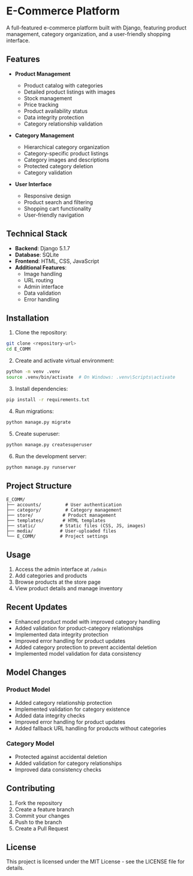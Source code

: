 # E-Commerce Platform

A full-featured e-commerce platform built with Django, featuring product management, category organization, and a user-friendly shopping interface.

## Features

- **Product Management**
  - Product catalog with categories
  - Detailed product listings with images
  - Stock management
  - Price tracking
  - Product availability status
  - Data integrity protection
  - Category relationship validation

- **Category Management**
  - Hierarchical category organization
  - Category-specific product listings
  - Category images and descriptions
  - Protected category deletion
  - Category validation

- **User Interface**
  - Responsive design
  - Product search and filtering
  - Shopping cart functionality
  - User-friendly navigation

## Technical Stack

- **Backend**: Django 5.1.7
- **Database**: SQLite
- **Frontend**: HTML, CSS, JavaScript
- **Additional Features**: 
  - Image handling
  - URL routing
  - Admin interface
  - Data validation
  - Error handling

## Installation

1. Clone the repository:
```bash
git clone <repository-url>
cd E_COMM
```

2. Create and activate virtual environment:
```bash
python -m venv .venv
source .venv/bin/activate  # On Windows: .venv\Scripts\activate
```

3. Install dependencies:
```bash
pip install -r requirements.txt
```

4. Run migrations:
```bash
python manage.py migrate
```

5. Create superuser:
```bash
python manage.py createsuperuser
```

6. Run the development server:
```bash
python manage.py runserver
```

## Project Structure

```
E_COMM/
├── accounts/         # User authentication
├── category/         # Category management
├── store/           # Product management
├── templates/       # HTML templates
├── static/         # Static files (CSS, JS, images)
├── media/          # User-uploaded files
└── E_COMM/         # Project settings
```

## Usage

1. Access the admin interface at `/admin`
2. Add categories and products
3. Browse products at the store page
4. View product details and manage inventory

## Recent Updates

- Enhanced product model with improved category handling
- Added validation for product-category relationships
- Implemented data integrity protection
- Improved error handling for product updates
- Added category protection to prevent accidental deletion
- Implemented model validation for data consistency

## Model Changes

### Product Model
- Added category relationship protection
- Implemented validation for category existence
- Added data integrity checks
- Improved error handling for product updates
- Added fallback URL handling for products without categories

### Category Model
- Protected against accidental deletion
- Added validation for category relationships
- Improved data consistency checks

## Contributing

1. Fork the repository
2. Create a feature branch
3. Commit your changes
4. Push to the branch
5. Create a Pull Request

## License

This project is licensed under the MIT License - see the LICENSE file for details. 